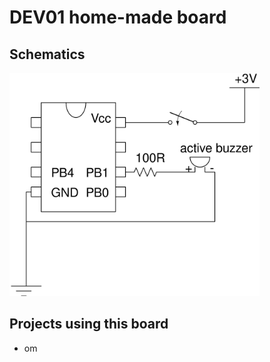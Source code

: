 # DEV01 home-made board

## Schematics

<img src="circuit.svg" width="400">

## Projects using this board

* om

